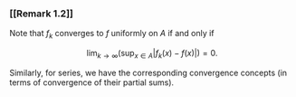 ### [[Remark 1.2]]

Note that $f_k$ converges to $f$ uniformly on $A$ if and only if

$$ \lim _{k\to \infty } \left (\sup _{x\in A} |f_k(x)-f(x)|\right )=0. $$

Similarly, for series, we have the corresponding convergence concepts (in terms of convergence of their partial sums).